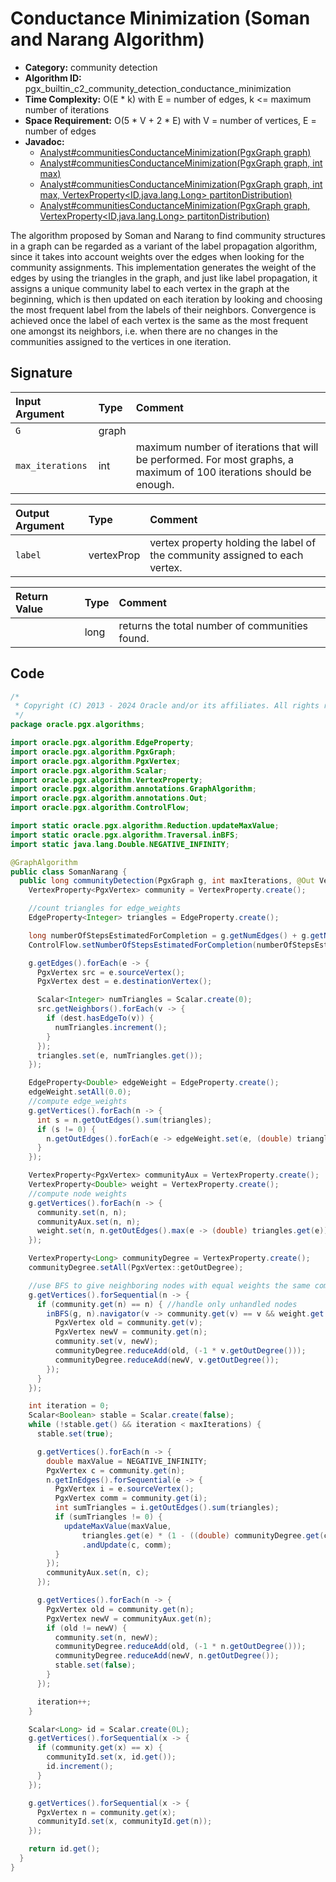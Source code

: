 # Conductance Minimization (Soman and Narang Algorithm)

- **Category:** community detection
- **Algorithm ID:** pgx_builtin_c2_community_detection_conductance_minimization
- **Time Complexity:** O(E * k) with E = number of edges, k <= maximum number of iterations
- **Space Requirement:** O(5 * V + 2 * E) with V = number of vertices, E = number of edges
- **Javadoc:**
  - [Analyst#communitiesConductanceMinimization(PgxGraph graph)](https://docs.oracle.com/en/database/oracle/property-graph/24.4/spgjv/oracle/pgx/api/Analyst.html#communitiesConductanceMinimization_oracle_pgx_api_PgxGraph_)
  - [Analyst#communitiesConductanceMinimization(PgxGraph graph, int max)](https://docs.oracle.com/en/database/oracle/property-graph/24.4/spgjv/oracle/pgx/api/Analyst.html#communitiesConductanceMinimization_oracle_pgx_api_PgxGraph_int_)
  - [Analyst#communitiesConductanceMinimization(PgxGraph graph, int max, VertexProperty<ID,java.lang.Long> partitonDistribution)](https://docs.oracle.com/en/database/oracle/property-graph/24.4/spgjv/oracle/pgx/api/Analyst.html#communitiesConductanceMinimization_oracle_pgx_api_PgxGraph_int_oracle_pgx_api_VertexProperty_)
  - [Analyst#communitiesConductanceMinimization(PgxGraph graph, VertexProperty<ID,java.lang.Long> partitonDistribution)](https://docs.oracle.com/en/database/oracle/property-graph/24.4/spgjv/oracle/pgx/api/Analyst.html#communitiesConductanceMinimization_oracle_pgx_api_PgxGraph_oracle_pgx_api_VertexProperty_)

The algorithm proposed by Soman and Narang to find community structures in a graph can be regarded as a variant of the label propagation algorithm, since it takes into account weights over the edges when looking for the community assignments. This implementation generates the weight of the edges by using the triangles in the graph, and just like label propagation, it assigns a unique community label to each vertex in the graph at the beginning, which is then updated on each iteration by looking and choosing the most frequent label from the labels of their neighbors. Convergence is achieved once the label of each vertex is the same as the most frequent one amongst its neighbors, i.e. when there are no changes in the communities assigned to the vertices in one iteration.

## Signature

| Input Argument | Type | Comment |
| :--- | :--- | :--- |
| `G` | graph | |
| `max_iterations` | int | maximum number of iterations that will be performed. For most graphs, a maximum of 100 iterations should be enough. |

| Output Argument | Type | Comment |
| :--- | :--- | :--- |
| `label` | vertexProp<long> | vertex property holding the label of the community assigned to each vertex. |

| Return Value | Type | Comment |
| :--- | :--- | :--- |
| | long | returns the total number of communities found. |

## Code

```java
/*
 * Copyright (C) 2013 - 2024 Oracle and/or its affiliates. All rights reserved.
 */
package oracle.pgx.algorithms;

import oracle.pgx.algorithm.EdgeProperty;
import oracle.pgx.algorithm.PgxGraph;
import oracle.pgx.algorithm.PgxVertex;
import oracle.pgx.algorithm.Scalar;
import oracle.pgx.algorithm.VertexProperty;
import oracle.pgx.algorithm.annotations.GraphAlgorithm;
import oracle.pgx.algorithm.annotations.Out;
import oracle.pgx.algorithm.ControlFlow;

import static oracle.pgx.algorithm.Reduction.updateMaxValue;
import static oracle.pgx.algorithm.Traversal.inBFS;
import static java.lang.Double.NEGATIVE_INFINITY;

@GraphAlgorithm
public class SomanNarang {
  public long communityDetection(PgxGraph g, int maxIterations, @Out VertexProperty<Long> communityId) {
    VertexProperty<PgxVertex> community = VertexProperty.create();

    //count triangles for edge_weights
    EdgeProperty<Integer> triangles = EdgeProperty.create();

    long numberOfStepsEstimatedForCompletion = g.getNumEdges() + g.getNumVertices() * (3 + maxIterations * 2);
    ControlFlow.setNumberOfStepsEstimatedForCompletion(numberOfStepsEstimatedForCompletion);

    g.getEdges().forEach(e -> {
      PgxVertex src = e.sourceVertex();
      PgxVertex dest = e.destinationVertex();

      Scalar<Integer> numTriangles = Scalar.create(0);
      src.getNeighbors().forEach(v -> {
        if (dest.hasEdgeTo(v)) {
          numTriangles.increment();
        }
      });
      triangles.set(e, numTriangles.get());
    });

    EdgeProperty<Double> edgeWeight = EdgeProperty.create();
    edgeWeight.setAll(0.0);
    //compute edge_weights
    g.getVertices().forEach(n -> {
      int s = n.getOutEdges().sum(triangles);
      if (s != 0) {
        n.getOutEdges().forEach(e -> edgeWeight.set(e, (double) triangles.get(e) / s));
      }
    });

    VertexProperty<PgxVertex> communityAux = VertexProperty.create();
    VertexProperty<Double> weight = VertexProperty.create();
    //compute node weights
    g.getVertices().forEach(n -> {
      community.set(n, n);
      communityAux.set(n, n);
      weight.set(n, n.getOutEdges().max(e -> (double) triangles.get(e)));
    });

    VertexProperty<Long> communityDegree = VertexProperty.create();
    communityDegree.setAll(PgxVertex::getOutDegree);

    //use BFS to give neighboring nodes with equal weights the same community
    g.getVertices().forSequential(n -> {
      if (community.get(n) == n) { //handle only unhandled nodes
        inBFS(g, n).navigator(v -> community.get(v) == v && weight.get(v) == weight.get(n)).forward(v -> {
          PgxVertex old = community.get(v);
          PgxVertex newV = community.get(n);
          community.set(v, newV);
          communityDegree.reduceAdd(old, (-1 * v.getOutDegree()));
          communityDegree.reduceAdd(newV, v.getOutDegree());
        });
      }
    });

    int iteration = 0;
    Scalar<Boolean> stable = Scalar.create(false);
    while (!stable.get() && iteration < maxIterations) {
      stable.set(true);

      g.getVertices().forEach(n -> {
        double maxValue = NEGATIVE_INFINITY;
        PgxVertex c = community.get(n);
        n.getInEdges().forSequential(e -> {
          PgxVertex i = e.sourceVertex();
          PgxVertex comm = community.get(i);
          int sumTriangles = i.getOutEdges().sum(triangles);
          if (sumTriangles != 0) {
            updateMaxValue(maxValue,
                triangles.get(e) * (1 - ((double) communityDegree.get(comm) / (2 * g.getNumEdges()))))
                .andUpdate(c, comm);
          }
        });
        communityAux.set(n, c);
      });

      g.getVertices().forEach(n -> {
        PgxVertex old = community.get(n);
        PgxVertex newV = communityAux.get(n);
        if (old != newV) {
          community.set(n, newV);
          communityDegree.reduceAdd(old, (-1 * n.getOutDegree()));
          communityDegree.reduceAdd(newV, n.getOutDegree());
          stable.set(false);
        }
      });

      iteration++;
    }

    Scalar<Long> id = Scalar.create(0L);
    g.getVertices().forSequential(x -> {
      if (community.get(x) == x) {
        communityId.set(x, id.get());
        id.increment();
      }
    });

    g.getVertices().forSequential(x -> {
      PgxVertex n = community.get(x);
      communityId.set(x, communityId.get(n));
    });

    return id.get();
  }
}
```

